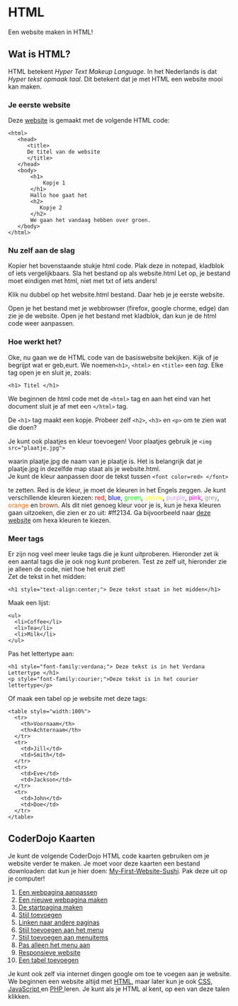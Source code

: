 HTML
====
Een website maken in HTML!

Wat is HTML?
------------
HTML betekent *Hyper Text Makeup Language*. In het Nederlands is dat *Hyper tekst opmaak taal*. Dit betekent dat je met HTML een website mooi kan maken.

### Je eerste website
Deze [website](http://www.coderdojo-arnhem.nl/wp-content/uploads/2017/02/website.html) is gemaakt met de volgende HTML code:
```
<html>
   <head>
      <title>
      De titel van de website
      </title>
   </head>
   <body>
       <h1>
           Kopje 1
       </h1>
       Hallo hoe gaat het
       <h2>
          Kopje 2
       </h2>
       We gaan het vandaag hebben over groen.
   </body>
</html>
```

### Nu zelf aan de slag
Kopier het bovenstaande stukje html code. Plak deze in notepad, kladblok of iets vergelijkbaars. Sla het bestand op als website.html
Let op, je bestand moet eindigen met html, niet met txt of iets anders!

Klik nu dubbel op het website.html bestand. Daar heb je je eerste website.

Open je het bestand met je webbrowser (firefox, google chorme, edge) dan zie je de website.
Open je het bestand met kladblok, dan kun je de html code weer aanpassen.

### Hoe werkt het?
Oke, nu gaan we de HTML code van de basiswebsite bekijken. Kijk of je begrijpt wat er geb,eurt. We noemen`<h1>`, `<html>` en `<title>` een *tag*. Elke tag open je en sluit je, zoals:
```
<h1> Titel </h1>
```

We beginnen de html code met de `<html>` tag en aan het eind van het document sluit je af met een `</html>` tag.

De `<h1>` tag maakt een kopje. Probeer zelf `<h2>`, `<h3>` en `<p>` om te zien wat die doen?

Je kunt ook plaatjes en kleur toevoegen!
Voor plaatjes gebruik je `<img src="plaatje.jpg">`

waarin plaatje.jpg de naam van je plaatje is. Het is belangrijk dat je plaatje.jpg in dezelfde map staat als je website.html.<br />
Je kunt de kleur aanpassen door de tekst tussen
`<font color=red> </font>`

te zetten. Red is de kleur, je moet de kleuren in het Engels zeggen. Je kunt verschillende kleuren kiezen: <span style="color: #ff0000;">red</span>, <span style="color: #0000ff;">blue</span>, <span style="color: #00ff00;">green</span>, <span style="color: #ffff00;">yellow</span>, <span style="color: #cc99ff;">purple</span>, <span style="color: #ff00ff;">pink</span>, <span style="color: #999999;">grey</span>, <span style="color: #ff6600;">orange</span> en <span style="color: #993300;">brown</span>. Als dit niet genoeg kleur voor je is, kun je hexa kleuren gaan uitzoeken, die zien er zo uit: #ff2134. Ga bijvoorbeeld naar <a href="https://www.w3schools.com/colors/colors_picker.asp" target="_blank">deze website</a> om hexa kleuren te kiezen.

### Meer tags

Er zijn nog veel meer leuke tags die je kunt uitproberen. Hieronder zet ik een aantal tags die je ook nog kunt proberen. Test ze zelf uit, hieronder zie je alleen de code, niet hoe het eruit ziet!<br />
Zet de tekst in het midden:
```
<h1 style="text-align:center;"> Deze tekst staat in het midden</h1>
```

Maak een lijst:
```
<ul>
  <li>Coffee</li>
  <li>Tea</li>
  <li>Milk</li>
</ul>
```

Pas het lettertype aan:
```
<h1 style="font-family:verdana;"> Deze tekst is in het Verdana Lettertype </h1>
<p style="font-family:courier;">Deze tekst is in het courier lettertype</p>
```

Of maak een tabel op je website met deze tags:
```
<table style="width:100%">
  <tr>
    <th>Voornaam</th>
    <th>Achternaam</th>
  </tr>
  <tr>
    <td>Jill</td>
    <td>Smith</td>
  </tr>
  <tr>
    <td>Eve</td>
    <td>Jackson</td>
  </tr>
  <tr>
    <td>John</td>
    <td>Doe</td>
  </tr>
</table>
```

CoderDojo Kaarten
--------------------------------
Je kunt de volgende CoderDojo HTML code kaarten gebruiken om je website verder te maken. Je moet voor deze kaarten een bestand downloaden: dat kun je hier doen: <a href="http://www.coderdojo-arnhem.nl/wp-content/uploads/2017/02/My-First-Website-Sushi.zip" rel="">My-First-Website-Sushi</a>. Pak deze uit op je computer!

  1. [Een webpagina aanpassen](/static/pdf/1-Een-webpagina-aanpassen.pdf)
  2. [Een nieuwe webpagina maken](/static/pdf/2-Een-nieuwe-webpagina-maken.pdf)
  3. [De startpagina maken](/static/pdf/3-De-startpagina-maken.pdf)
  4. [Stijl toevoegen](/static/pdf/4-Stijl-toevoegen.pdf)
  5. [Linken naar andere paginas](/static/pdf/5-Linken-naar-andere-paginas.pdf)
  6. [Stijl toevoegen aan het menu](/static/pdf/6-Stijl-toevoegen-aan-het-menu.pdf)
  7. [Stijl toevoegen aan menuitems](/static/pdf/7-Stijl-toevoegen-aan-menuitems.pdf)
  8. [Pas alleen het menu aan](/static/pdf/8-Pas-alleen-het-menu-aan.pdf)
  9. [Responsieve website](/static/pdf/9-Responsieve-website.pdf)
  10. [Een tabel toevoegen](/static/pdf/10-Een-tabel-toevoegen.pdf)

Je kunt ook zelf via internet dingen google om toe te voegen aan je website. We beginnen een website altijd met <a href="https://www.w3schools.com/html/default.asp" target="_blank">HTML</a>, maar later kun je ook <a href="https://www.w3schools.com/css/default.asp" target="_blank">CSS</a>, <a href="https://www.w3schools.com/js/default.asp" target="_blank">JavaScript </a>en <a href="https://www.w3schools.com/php/default.asp" target="_blank">PHP </a>leren. Je kunt als je HTML al kent, op een van deze talen klikken.